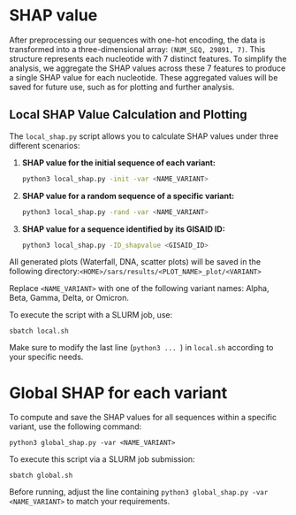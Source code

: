 # SHAP value 

After preprocessing our sequences with one-hot encoding, the data is transformed into a three-dimensional array: `(NUM_SEQ, 29891, 7)`. This structure represents each nucleotide with 7 distinct features. To simplify the analysis, we aggregate the SHAP values across these 7 features to produce a single SHAP value for each nucleotide. These aggregated values will be saved for future use, such as for plotting and further analysis.

## Local SHAP Value Calculation and Plotting

The `local_shap.py` script allows you to calculate SHAP values under three different scenarios:

1. **SHAP value for the initial sequence of each variant:**
   ```bash
   python3 local_shap.py -init -var <NAME_VARIANT>
2. **SHAP value for a random sequence of a specific variant:**
    ```bash
    python3 local_shap.py -rand -var <NAME_VARIANT>

3. **SHAP value for a sequence identified by its GISAID ID:**
    ``` bash
    python3 local_shap.py -ID_shapvalue <GISAID_ID>


All generated plots (Waterfall, DNA, scatter plots) will be saved in the following directory:`<HOME>/sars/results/<PLOT_NAME>_plot/<VARIANT>`

Replace `<NAME_VARIANT>` with one of the following variant names: Alpha, Beta, Gamma, Delta, or Omicron.

To execute the script with a SLURM job, use: 
```
sbatch local.sh
```
Make sure to modify the last line (`python3 ... `) in `local.sh` according to your specific needs.


# Global SHAP for each variant
To compute and save the SHAP values for all sequences within a specific variant, use the following command:
```
python3 global_shap.py -var <NAME_VARIANT>
```
To execute this script via a SLURM job submission:
```
sbatch global.sh
```
Before running, adjust the line containing ``` python3 global_shap.py -var <NAME_VARIANT> ``` to match your requirements.